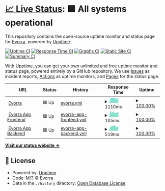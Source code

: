 # [📈 Live Status](https://uptime.evorra.com): <!--live status--> **🟩 All systems operational**

This repository contains the open-source uptime monitor and status page for [Evorra](https://www.evorra.com), powered by [Upptime](https://github.com/upptime/upptime).

[![Uptime CI](https://github.com/Evorra/upptime/workflows/Uptime%20CI/badge.svg)](https://github.com/Evorra/upptime/actions?query=workflow%3A%22Uptime+CI%22)
[![Response Time CI](https://github.com/Evorra/upptime/workflows/Response%20Time%20CI/badge.svg)](https://github.com/Evorra/upptime/actions?query=workflow%3A%22Response+Time+CI%22)
[![Graphs CI](https://github.com/Evorra/upptime/workflows/Graphs%20CI/badge.svg)](https://github.com/Evorra/upptime/actions?query=workflow%3A%22Graphs+CI%22)
[![Static Site CI](https://github.com/Evorra/upptime/workflows/Static%20Site%20CI/badge.svg)](https://github.com/Evorra/upptime/actions?query=workflow%3A%22Static+Site+CI%22)
[![Summary CI](https://github.com/Evorra/upptime/workflows/Summary%20CI/badge.svg)](https://github.com/Evorra/upptime/actions?query=workflow%3A%22Summary+CI%22)

With [Upptime](https://upptime.js.org), you can get your own unlimited and free uptime monitor and status page, powered entirely by a GitHub repository. We use [Issues](https://github.com/Evorra/upptime/issues) as incident reports, [Actions](https://github.com/Evorra/upptime/actions) as uptime monitors, and [Pages](https://uptime.evorra.com) for the status page.

<!--start: status pages-->
<!-- This summary is generated by Upptime (https://github.com/upptime/upptime) -->
<!-- Do not edit this manually, your changes will be overwritten -->
<!-- prettier-ignore -->
| URL | Status | History | Response Time | Uptime |
| --- | ------ | ------- | ------------- | ------ |
| <img alt="" src="https://favicons.githubusercontent.com/www.evorra.com" height="13"> [Evorra](https://www.evorra.com) | 🟩 Up | [evorra.yml](https://github.com/Evorra/upptime/commits/HEAD/history/evorra.yml) | <details><summary><img alt="Response time graph" src="./graphs/evorra/response-time-week.png" height="20"> 1110ms</summary><br><a href="https://uptime.evorra.com/history/evorra"><img alt="Response time 1111" src="https://img.shields.io/endpoint?url=https%3A%2F%2Fraw.githubusercontent.com%2FEvorra%2Fupptime%2FHEAD%2Fapi%2Fevorra%2Fresponse-time.json"></a><br><a href="https://uptime.evorra.com/history/evorra"><img alt="24-hour response time 1163" src="https://img.shields.io/endpoint?url=https%3A%2F%2Fraw.githubusercontent.com%2FEvorra%2Fupptime%2FHEAD%2Fapi%2Fevorra%2Fresponse-time-day.json"></a><br><a href="https://uptime.evorra.com/history/evorra"><img alt="7-day response time 1110" src="https://img.shields.io/endpoint?url=https%3A%2F%2Fraw.githubusercontent.com%2FEvorra%2Fupptime%2FHEAD%2Fapi%2Fevorra%2Fresponse-time-week.json"></a><br><a href="https://uptime.evorra.com/history/evorra"><img alt="30-day response time 1118" src="https://img.shields.io/endpoint?url=https%3A%2F%2Fraw.githubusercontent.com%2FEvorra%2Fupptime%2FHEAD%2Fapi%2Fevorra%2Fresponse-time-month.json"></a><br><a href="https://uptime.evorra.com/history/evorra"><img alt="1-year response time 1111" src="https://img.shields.io/endpoint?url=https%3A%2F%2Fraw.githubusercontent.com%2FEvorra%2Fupptime%2FHEAD%2Fapi%2Fevorra%2Fresponse-time-year.json"></a></details> | <details><summary><a href="https://uptime.evorra.com/history/evorra">100.00%</a></summary><a href="https://uptime.evorra.com/history/evorra"><img alt="All-time uptime 99.53%" src="https://img.shields.io/endpoint?url=https%3A%2F%2Fraw.githubusercontent.com%2FEvorra%2Fupptime%2FHEAD%2Fapi%2Fevorra%2Fuptime.json"></a><br><a href="https://uptime.evorra.com/history/evorra"><img alt="24-hour uptime 100.00%" src="https://img.shields.io/endpoint?url=https%3A%2F%2Fraw.githubusercontent.com%2FEvorra%2Fupptime%2FHEAD%2Fapi%2Fevorra%2Fuptime-day.json"></a><br><a href="https://uptime.evorra.com/history/evorra"><img alt="7-day uptime 100.00%" src="https://img.shields.io/endpoint?url=https%3A%2F%2Fraw.githubusercontent.com%2FEvorra%2Fupptime%2FHEAD%2Fapi%2Fevorra%2Fuptime-week.json"></a><br><a href="https://uptime.evorra.com/history/evorra"><img alt="30-day uptime 100.00%" src="https://img.shields.io/endpoint?url=https%3A%2F%2Fraw.githubusercontent.com%2FEvorra%2Fupptime%2FHEAD%2Fapi%2Fevorra%2Fuptime-month.json"></a><br><a href="https://uptime.evorra.com/history/evorra"><img alt="1-year uptime 99.53%" src="https://img.shields.io/endpoint?url=https%3A%2F%2Fraw.githubusercontent.com%2FEvorra%2Fupptime%2FHEAD%2Fapi%2Fevorra%2Fuptime-year.json"></a></details>
| <img alt="" src="https://favicons.githubusercontent.com/app.evorra.com" height="13"> [Evorra App Frontend](https://app.evorra.com) | 🟩 Up | [evorra-app-frontend.yml](https://github.com/Evorra/upptime/commits/HEAD/history/evorra-app-frontend.yml) | <details><summary><img alt="Response time graph" src="./graphs/evorra-app-frontend/response-time-week.png" height="20"> 105ms</summary><br><a href="https://uptime.evorra.com/history/evorra-app-frontend"><img alt="Response time 165" src="https://img.shields.io/endpoint?url=https%3A%2F%2Fraw.githubusercontent.com%2FEvorra%2Fupptime%2FHEAD%2Fapi%2Fevorra-app-frontend%2Fresponse-time.json"></a><br><a href="https://uptime.evorra.com/history/evorra-app-frontend"><img alt="24-hour response time 118" src="https://img.shields.io/endpoint?url=https%3A%2F%2Fraw.githubusercontent.com%2FEvorra%2Fupptime%2FHEAD%2Fapi%2Fevorra-app-frontend%2Fresponse-time-day.json"></a><br><a href="https://uptime.evorra.com/history/evorra-app-frontend"><img alt="7-day response time 105" src="https://img.shields.io/endpoint?url=https%3A%2F%2Fraw.githubusercontent.com%2FEvorra%2Fupptime%2FHEAD%2Fapi%2Fevorra-app-frontend%2Fresponse-time-week.json"></a><br><a href="https://uptime.evorra.com/history/evorra-app-frontend"><img alt="30-day response time 139" src="https://img.shields.io/endpoint?url=https%3A%2F%2Fraw.githubusercontent.com%2FEvorra%2Fupptime%2FHEAD%2Fapi%2Fevorra-app-frontend%2Fresponse-time-month.json"></a><br><a href="https://uptime.evorra.com/history/evorra-app-frontend"><img alt="1-year response time 165" src="https://img.shields.io/endpoint?url=https%3A%2F%2Fraw.githubusercontent.com%2FEvorra%2Fupptime%2FHEAD%2Fapi%2Fevorra-app-frontend%2Fresponse-time-year.json"></a></details> | <details><summary><a href="https://uptime.evorra.com/history/evorra-app-frontend">100.00%</a></summary><a href="https://uptime.evorra.com/history/evorra-app-frontend"><img alt="All-time uptime 100.00%" src="https://img.shields.io/endpoint?url=https%3A%2F%2Fraw.githubusercontent.com%2FEvorra%2Fupptime%2FHEAD%2Fapi%2Fevorra-app-frontend%2Fuptime.json"></a><br><a href="https://uptime.evorra.com/history/evorra-app-frontend"><img alt="24-hour uptime 100.00%" src="https://img.shields.io/endpoint?url=https%3A%2F%2Fraw.githubusercontent.com%2FEvorra%2Fupptime%2FHEAD%2Fapi%2Fevorra-app-frontend%2Fuptime-day.json"></a><br><a href="https://uptime.evorra.com/history/evorra-app-frontend"><img alt="7-day uptime 100.00%" src="https://img.shields.io/endpoint?url=https%3A%2F%2Fraw.githubusercontent.com%2FEvorra%2Fupptime%2FHEAD%2Fapi%2Fevorra-app-frontend%2Fuptime-week.json"></a><br><a href="https://uptime.evorra.com/history/evorra-app-frontend"><img alt="30-day uptime 100.00%" src="https://img.shields.io/endpoint?url=https%3A%2F%2Fraw.githubusercontent.com%2FEvorra%2Fupptime%2FHEAD%2Fapi%2Fevorra-app-frontend%2Fuptime-month.json"></a><br><a href="https://uptime.evorra.com/history/evorra-app-frontend"><img alt="1-year uptime 100.00%" src="https://img.shields.io/endpoint?url=https%3A%2F%2Fraw.githubusercontent.com%2FEvorra%2Fupptime%2FHEAD%2Fapi%2Fevorra-app-frontend%2Fuptime-year.json"></a></details>
| <img alt="" src="https://favicons.githubusercontent.com/prod-api.app.evorra.com" height="13"> [Evorra App Backend](https://prod-api.app.evorra.com/version) | 🟩 Up | [evorra-app-backend.yml](https://github.com/Evorra/upptime/commits/HEAD/history/evorra-app-backend.yml) | <details><summary><img alt="Response time graph" src="./graphs/evorra-app-backend/response-time-week.png" height="20"> 519ms</summary><br><a href="https://uptime.evorra.com/history/evorra-app-backend"><img alt="Response time 517" src="https://img.shields.io/endpoint?url=https%3A%2F%2Fraw.githubusercontent.com%2FEvorra%2Fupptime%2FHEAD%2Fapi%2Fevorra-app-backend%2Fresponse-time.json"></a><br><a href="https://uptime.evorra.com/history/evorra-app-backend"><img alt="24-hour response time 537" src="https://img.shields.io/endpoint?url=https%3A%2F%2Fraw.githubusercontent.com%2FEvorra%2Fupptime%2FHEAD%2Fapi%2Fevorra-app-backend%2Fresponse-time-day.json"></a><br><a href="https://uptime.evorra.com/history/evorra-app-backend"><img alt="7-day response time 519" src="https://img.shields.io/endpoint?url=https%3A%2F%2Fraw.githubusercontent.com%2FEvorra%2Fupptime%2FHEAD%2Fapi%2Fevorra-app-backend%2Fresponse-time-week.json"></a><br><a href="https://uptime.evorra.com/history/evorra-app-backend"><img alt="30-day response time 522" src="https://img.shields.io/endpoint?url=https%3A%2F%2Fraw.githubusercontent.com%2FEvorra%2Fupptime%2FHEAD%2Fapi%2Fevorra-app-backend%2Fresponse-time-month.json"></a><br><a href="https://uptime.evorra.com/history/evorra-app-backend"><img alt="1-year response time 517" src="https://img.shields.io/endpoint?url=https%3A%2F%2Fraw.githubusercontent.com%2FEvorra%2Fupptime%2FHEAD%2Fapi%2Fevorra-app-backend%2Fresponse-time-year.json"></a></details> | <details><summary><a href="https://uptime.evorra.com/history/evorra-app-backend">100.00%</a></summary><a href="https://uptime.evorra.com/history/evorra-app-backend"><img alt="All-time uptime 100.00%" src="https://img.shields.io/endpoint?url=https%3A%2F%2Fraw.githubusercontent.com%2FEvorra%2Fupptime%2FHEAD%2Fapi%2Fevorra-app-backend%2Fuptime.json"></a><br><a href="https://uptime.evorra.com/history/evorra-app-backend"><img alt="24-hour uptime 100.00%" src="https://img.shields.io/endpoint?url=https%3A%2F%2Fraw.githubusercontent.com%2FEvorra%2Fupptime%2FHEAD%2Fapi%2Fevorra-app-backend%2Fuptime-day.json"></a><br><a href="https://uptime.evorra.com/history/evorra-app-backend"><img alt="7-day uptime 100.00%" src="https://img.shields.io/endpoint?url=https%3A%2F%2Fraw.githubusercontent.com%2FEvorra%2Fupptime%2FHEAD%2Fapi%2Fevorra-app-backend%2Fuptime-week.json"></a><br><a href="https://uptime.evorra.com/history/evorra-app-backend"><img alt="30-day uptime 100.00%" src="https://img.shields.io/endpoint?url=https%3A%2F%2Fraw.githubusercontent.com%2FEvorra%2Fupptime%2FHEAD%2Fapi%2Fevorra-app-backend%2Fuptime-month.json"></a><br><a href="https://uptime.evorra.com/history/evorra-app-backend"><img alt="1-year uptime 100.00%" src="https://img.shields.io/endpoint?url=https%3A%2F%2Fraw.githubusercontent.com%2FEvorra%2Fupptime%2FHEAD%2Fapi%2Fevorra-app-backend%2Fuptime-year.json"></a></details>

<!--end: status pages-->

[**Visit our status website →**](https://uptime.evorra.com)

## 📄 License

- Powered by: [Upptime](https://github.com/upptime/upptime)
- Code: [MIT](./LICENSE) © [Evorra](https://www.evorra.com)
- Data in the `./history` directory: [Open Database License](https://opendatacommons.org/licenses/odbl/1-0/)
